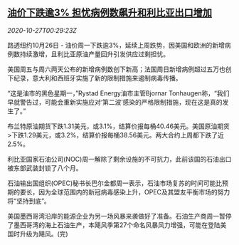 <!--1603760117000-->
[油价下跌逾3% 担忧病例数飙升和利比亚出口增加](https://cn.reuters.com/article/oil-close-1026-mon-idCNKBS27C00X)
------

<div><i>2020-10-27T00:29:23Z</i></div><p>路透纽约10月26日 - 油价周一下跌逾3%，延续上周跌势，因美国和欧洲的新增病例数持续激增，且利比亚原油产量回升引发供应过剩担忧。</p><p>美国周五与周六两天公布的新增病例数创下新高；法国周日新增病例超过五万也创下纪录，意大利和西班牙实施了新的限制措施来遏制病毒传播。</p><p>“这是油市的黑色星期一，”Rystad Energy油市主管Bjornar Tonhaugen称，“我们早就警告过，可能会重新实施应对‘第二波’感染的严格限制措施，现在这是真的发生了。”</p><p>布兰特原油期货下跌1.31美元，或3.1%，结算价报每桶40.46美元。美国原油期货&gt;下跌1.29美元，或3.2%，结算价报每桶38.56美元。两大合约上周都下跌了近2.5%。</p><p>利比亚国家石油公司(NOC)周一解除了剩余设施的不可抗力，此前该国的石油出口被东部武装封锁了八个月。</p><p>石油输出国组织(OPEC)秘书长巴尔金都周一表示，石油市场复苏的时间可能比预期的要长，因为全球范围内的新冠病毒感染上升，OPEC及其盟友平衡市场的努力将“坚持到底”。</p><p>美国墨西哥湾沿岸的能源企业为另一场风暴来袭做好了准备。石油生产商周一暂停了墨西哥湾的海上石油生产，本飓风季第27个命名风暴风力增强，可能在登陆美国时升级为飓风。(完)</p>
